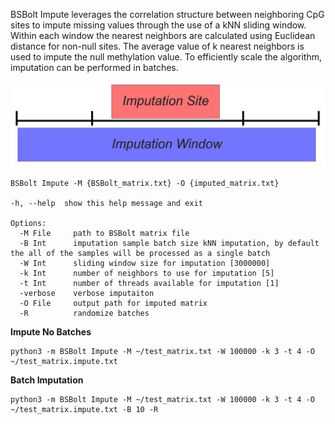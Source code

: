 BSBolt Impute leverages the correlation structure between neighboring CpG sites to impute missing values through the use of a kNN sliding window.  
Within each window the nearest neighbors are calculated using Euclidean distance for non-null sites. The average value of k nearest neighbors is used to impute the null methylation value. 
To efficiently scale the algorithm, imputation can be performed in batches. 

![](img/kNN_graphic.png)

```shell
BSBolt Impute -M {BSBolt_matrix.txt} -O {imputed_matrix.txt}

-h, --help  show this help message and exit

Options:
  -M File     path to BSBolt matrix file
  -B Int      imputation sample batch size kNN imputation, by default the all of the samples will be processed as a single batch
  -W Int      sliding window size for imputation [3000000]
  -k Int      number of neighbors to use for imputation [5]
  -t Int      number of threads available for imputation [1]
  -verbose    verbose imputaiton
  -O File     output path for imputed matrix
  -R          randomize batches
```  

**Impute No Batches**
```shell
python3 -m BSBolt Impute -M ~/test_matrix.txt -W 100000 -k 3 -t 4 -O ~/test_matrix.impute.txt
```

**Batch Imputation**
```shell
python3 -m BSBolt Impute -M ~/test_matrix.txt -W 100000 -k 3 -t 4 -O ~/test_matrix.impute.txt -B 10 -R
```